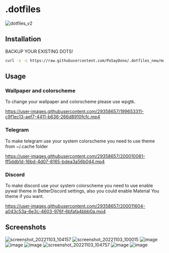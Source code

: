 # .dotfiles
![dotfiles_v2](https://user-images.githubusercontent.com/29358657/164911753-58d37470-6ae5-4bc8-b492-52f0ecda795a.png)

## Installation
BACKUP YOUR EXISTING DOTS!

```bash
curl -s -L https://raw.githubusercontent.com/PoSayDone/.dotfiles_new/main/install.sh | bash
```
## Usage
### Wallpaper and colorscheme
To change your wallpaper and colorscheme please use wpgtk.

https://user-images.githubusercontent.com/29358657/199653311-c9f1ec13-aef7-4411-b636-266d8910fcfc.mp4

### Telegram
To make telegram use your system colorscheme you need to use theme from ~/.cache folder

https://user-images.githubusercontent.com/29358657/200010081-ff5ddb1d-16bd-4d07-8165-bdea3a56b044.mp4

### Discord
To make discord use your system colorscheme you need to use enable pywal theme in BetterDiscord settings, also you could enable Material You theme if you want.

https://user-images.githubusercontent.com/29358657/200011604-a043c53a-6e3c-4603-976f-6bfafa4bbb0a.mp4

## Screenshots
![screenshot_20221103_104157](https://user-images.githubusercontent.com/29358657/199654477-188d79a5-d963-4623-9b59-7b0046999095.png)
![screenshot_20221103_100015](https://user-images.githubusercontent.com/29358657/199654513-e295ac78-75af-4bbc-a29d-830e75142dd9.png)
![image](https://user-images.githubusercontent.com/29358657/199654589-eec65795-c674-4b3b-a45b-0368a9f3ca8d.png)
![image](https://user-images.githubusercontent.com/29358657/199654664-f6a23cb3-85a3-4183-b822-9598e794f637.png)
![image](https://user-images.githubusercontent.com/29358657/199981778-cf1264f3-5b95-4090-95f5-d960be1b2198.png)
![screenshot_20221103_104757](https://user-images.githubusercontent.com/29358657/199655626-df9a3a10-0bb8-4809-bb64-1f1214915cf4.png)
![image](https://user-images.githubusercontent.com/29358657/199654708-5e69fd5d-8a22-4884-a0b0-2d9d418a0d87.png)
![image](https://user-images.githubusercontent.com/29358657/199654777-c8ef7b81-633b-45c2-826e-653d0ef0e5d5.png)
